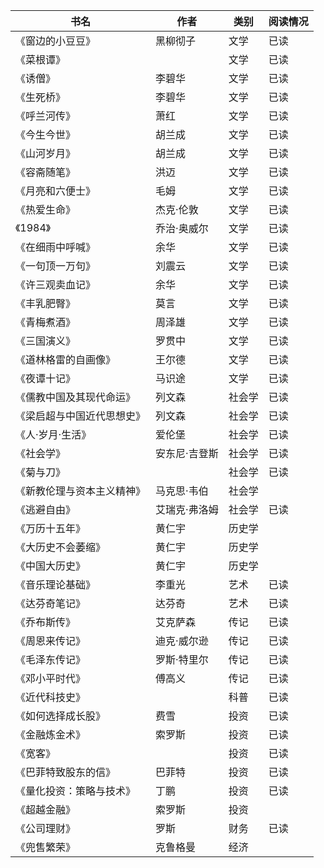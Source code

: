 书名                      |	作者       	|类别     	|阅读情况
--------------------------|-------------|-----------|---------
《窗边的小豆豆》          |黑柳彻子		  |文学     	|已读
《菜根谭》			          |             |文学	      |已读
《诱僧》                  |李碧华       |文学      	|已读
《生死桥》                |李碧华	      |文学	      |已读
《呼兰河传》              |萧红	        |文学       |已读
《今生今世》              |胡兰成       |文学       |已读
《山河岁月》              |胡兰成       |文学       |已读
《容斋随笔》              |洪迈	        |文学	      |已读
《月亮和六便士》          |毛姆	       	|文学       |已读
《热爱生命》              |杰克·伦敦		|文学       |已读
《1984》                  |乔治·奥威尔  |文学       |已读
《在细雨中呼喊》          |余华		      |文学	      |已读
《一句顶一万句》          |刘震云	     	|文学	      |已读
《许三观卖血记》          |余华		      |文学       |已读
《丰乳肥臀》              |莫言	      	|文学       |已读
《青梅煮酒》              |周泽雄	     	|文学	      |已读
《三国演义》              |罗贯中	    	|文学	      |已读
《道林格雷的自画像》      |王尔德     	|文学       |已读
《夜谭十记》	            |马识途	      |文学	      |已读
《儒教中国及其现代命运》  |列文森    	  |社会学    	|已读
《梁启超与中国近代思想史》|列文森    	  |社会学	    |已读
《人·岁月·生活》         	|爱伦堡	      |社会学     |已读
《社会学》	              |安东尼·吉登斯|社会学	    |已读
《菊与刀》	              |		          |社会学    	|已读
《新教伦理与资本主义精神》|马克思·韦伯  |社会学     |
《逃避自由》              |艾瑞克·弗洛姆|社会学     |已读
《万历十五年》	          |黄仁宇	      |历史学     |	
《大历史不会萎缩》        |黄仁宇       |历史学	  	|
《中国大历史》            |黄仁宇       |历史学     |
《音乐理论基础》          |李重光	      |艺术      	|已读
《达芬奇笔记》            |达芬奇       |艺术       |已读
《乔布斯传》              |艾克萨森	    |传记       |已读
《周恩来传记》            |迪克·威尔逊  |传记       |已读
《毛泽东传记》            |罗斯·特里尔  |传记       |已读
《邓小平时代》            |傅高义       |传记       |已读
《近代科技史》          	| 	          |科普      	|已读
《如何选择成长股》        |费雪       	|投资	      |已读
《金融炼金术》            |索罗斯	      |投资       |已读
《宽客》		              |	            |投资	      |已读
《巴菲特致股东的信》      |巴菲特       |投资       |已读
《量化投资：策略与技术》  |丁鹏         |投资	      |已读
《超越金融》	            |索罗斯		    |投资       |
《公司理财》              |罗斯	        |财务     	|已读
《兜售繁荣》            	|克鲁格曼     |经济	      |



